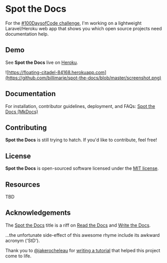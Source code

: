 # Spot the Docs

For the [#100DaysofCode challenge](https://github.com/billimarie/100-days-of-code), I'm working on a lightweight Laravel/Heroku web app that shows you which open source projects need documentation help.

## Demo

See **Spot the Docs** live on [Heroku](https://floating-citadel-84168.herokuapp.com).

![https://floating-citadel-84168.herokuapp.com](https://github.com/billimarie/spot-the-docs/blob/master/screenshot.png)

## Documentation

For installation, contributor guidelines, deployment, and FAQs: [Spot the Docs (MkDocs)](https://billimarie.github.io/spot-the-docs)

## Contributing

**Spot the Docs** is still trying to hatch. If you'd like to contribute, feel free!

## License

**Spot the Docs** is open-sourced software licensed under the [MIT license](http://opensource.org/licenses/MIT).

## Resources

TBD

## Acknowledgements

The [Spot the Docs](http://floating-citadel-84168.herokuapp.com) title is a riff on [Read the Docs](https://readthedocs.org/) and [Write the Docs](http://www.writethedocs.org/).

...the unfortunate side-effect of this awesome rhyme include its awkward acronym ('StD').

Thank you to [@jakerocheleau](https://github.com/jakerocheleau) for [writing a tutorial](http://blog.teamtreehouse.com/code-a-simple-github-api-webapp-using-jquery-ajax) that helped this project come to life.
